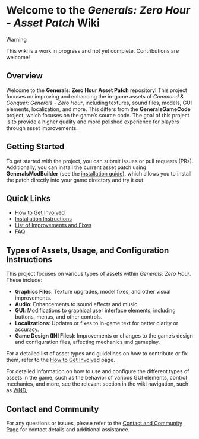 # Welcome to the *Generals: Zero Hour - Asset Patch* Wiki

> [!WARNING]
> This wiki is a work in progress and not yet complete. Contributions are welcome!

## **Overview**

Welcome to the **Generals: Zero Hour Asset Patch** repository! This project focuses on improving and enhancing the
in-game assets of *Command & Conquer: Generals - Zero Hour*, including textures, sound files, models, GUI elements,
localization, and more. This differs from the **GeneralsGameCode** project, which focuses on the game’s source code. The
goal of this project is to provide a higher quality and more polished experience for players through asset improvements.

## **Getting Started**

To get started with the project, you can submit issues or pull requests (PRs). Additionally, you can install the current
asset patch using **GeneralsModBuilder** (see the [installation guide](Installation_Instructions)),
which allows you to install the patch directly into your game directory and try it out.

## **Quick Links**

- [How to Get Involved](how_to_involved)
- [Installation Instructions](Installation_Instructions)
- [List of Improvements and Fixes](List_of_Improvements)
- [FAQ](FAQ)

## **Types of Assets, Usage, and Configuration Instructions**

This project focuses on various types of assets within *Generals: Zero Hour*. These include:

- **Graphics Files**: Texture upgrades, model fixes, and other visual improvements.
- **Audio**: Enhancements to sound effects and music.
- **GUI**: Modifications to graphical user interface elements, including buttons, menus, and other controls.
- **Localizations**: Updates or fixes to in-game text for better clarity or accuracy.
- **Game Design (INI Files)**: Improvements or changes to the game’s design and configuration files, affecting mechanics
  and gameplay.

For a detailed list of asset types and guidelines on how to contribute or fix them, refer to
the [How to Get Involved](how_to_involved) page.

For detailed information on how to use and configure the different types of assets in the game, such as the behavior of
various GUI elements, control mechanics, and more, see the relevant section in the wiki navigation, such as [WND](wnd_reference),

## **Contact and Community**

For any questions or issues, please refer to the [Contact and Community Page](contact_community) for contact details
and additional assistance.
